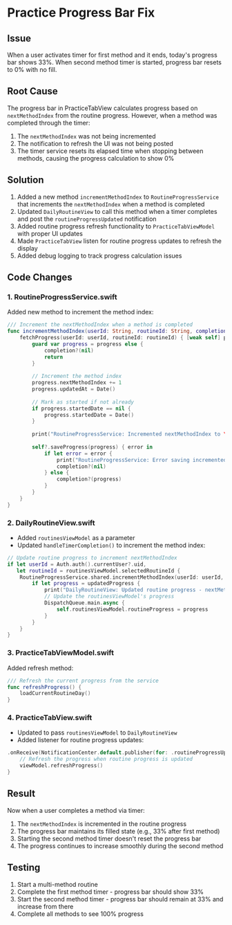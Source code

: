 # Practice Progress Bar Fix

## Issue
When a user activates timer for first method and it ends, today's progress bar shows 33%. When second method timer is started, progress bar resets to 0% with no fill.

## Root Cause
The progress bar in PracticeTabView calculates progress based on `nextMethodIndex` from the routine progress. However, when a method was completed through the timer:
1. The `nextMethodIndex` was not being incremented
2. The notification to refresh the UI was not being posted
3. The timer service resets its elapsed time when stopping between methods, causing the progress calculation to show 0%

## Solution
1. Added a new method `incrementMethodIndex` to `RoutineProgressService` that increments the `nextMethodIndex` when a method is completed
2. Updated `DailyRoutineView` to call this method when a timer completes and post the `routineProgressUpdated` notification
3. Added routine progress refresh functionality to `PracticeTabViewModel` with proper UI updates
4. Made `PracticeTabView` listen for routine progress updates to refresh the display
5. Added debug logging to track progress calculation issues

## Code Changes

### 1. RoutineProgressService.swift
Added new method to increment the method index:
```swift
/// Increment the nextMethodIndex when a method is completed
func incrementMethodIndex(userId: String, routineId: String, completion: ((RoutineProgress?) -> Void)? = nil) {
    fetchProgress(userId: userId, routineId: routineId) { [weak self] progress in
        guard var progress = progress else {
            completion?(nil)
            return
        }
        
        // Increment the method index
        progress.nextMethodIndex += 1
        progress.updatedAt = Date()
        
        // Mark as started if not already
        if progress.startedDate == nil {
            progress.startedDate = Date()
        }
        
        print("RoutineProgressService: Incremented nextMethodIndex to \(progress.nextMethodIndex)")
        
        self?.saveProgress(progress) { error in
            if let error = error {
                print("RoutineProgressService: Error saving incremented progress: \(error)")
                completion?(nil)
            } else {
                completion?(progress)
            }
        }
    }
}
```

### 2. DailyRoutineView.swift
- Added `routinesViewModel` as a parameter
- Updated `handleTimerCompletion()` to increment the method index:
```swift
// Update routine progress to increment nextMethodIndex
if let userId = Auth.auth().currentUser?.uid,
   let routineId = routinesViewModel.selectedRoutineId {
    RoutineProgressService.shared.incrementMethodIndex(userId: userId, routineId: routineId) { updatedProgress in
        if let progress = updatedProgress {
            print("DailyRoutineView: Updated routine progress - nextMethodIndex: \(progress.nextMethodIndex)")
            // Update the routinesViewModel's progress
            DispatchQueue.main.async {
                self.routinesViewModel.routineProgress = progress
            }
        }
    }
}
```

### 3. PracticeTabViewModel.swift
Added refresh method:
```swift
/// Refresh the current progress from the service
func refreshProgress() {
    loadCurrentRoutineDay()
}
```

### 4. PracticeTabView.swift
- Updated to pass `routinesViewModel` to `DailyRoutineView`
- Added listener for routine progress updates:
```swift
.onReceive(NotificationCenter.default.publisher(for: .routineProgressUpdated)) { _ in
    // Refresh the progress when routine progress is updated
    viewModel.refreshProgress()
}
```

## Result
Now when a user completes a method via timer:
1. The `nextMethodIndex` is incremented in the routine progress
2. The progress bar maintains its filled state (e.g., 33% after first method)
3. Starting the second method timer doesn't reset the progress bar
4. The progress continues to increase smoothly during the second method

## Testing
1. Start a multi-method routine
2. Complete the first method timer - progress bar should show 33%
3. Start the second method timer - progress bar should remain at 33% and increase from there
4. Complete all methods to see 100% progress